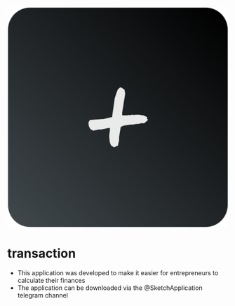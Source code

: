 <p align="center">
    <img src="assets/TRANSACTION ICON.png" />
</p>

# transaction
- This application was developed to make it easier for entrepreneurs to calculate their finances
- The application can be downloaded via the @SketchApplication telegram channel

